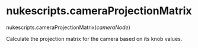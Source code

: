 # nukescripts.cameraProjectionMatrix
nukescripts.cameraProjectionMatrix(_cameraNode_)

Calculate the projection matrix for the camera based on its knob values.